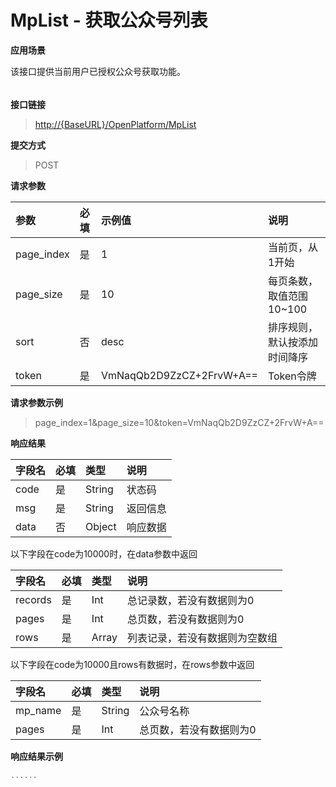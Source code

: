 # MpList - 获取公众号列表

**应用场景**

该接口提供当前用户已授权公众号获取功能。

###### 

**接口链接**

> [http://{BaseURL}/OpenPlatform/MpList](http://{BaseURL}/OpenPlatform/Login)

**提交方式**

> POST

**请求参数**

| 参数 | 必填 | 示例值 | 说明 |
| :--- | :--- | :--- | :--- |
| page\_index | 是 | 1 | 当前页，从1开始 |
| page\_size | 是 | 10 | 每页条数，取值范围10~100 |
| sort | 否 | desc | 排序规则，默认按添加时间降序 |
| token | 是 | VmNaqQb2D9ZzCZ+2FrvW+A== | Token令牌 |

**请求参数示例**

> page\_index=1&page\_size=10&token=VmNaqQb2D9ZzCZ+2FrvW+A==

**响应结果**

| 字段名 | 必填 | 类型 | 说明 |
| :--- | :--- | :--- | :--- |
| code | 是 | String | 状态码 |
| msg | 是 | String | 返回信息 |
| data | 否 | Object | 响应数据 |

以下字段在code为10000时，在data参数中返回

| 字段名 | 必填 | 类型 | 说明 |
| :--- | :--- | :--- | :--- |
| records | 是 | Int | 总记录数，若没有数据则为0 |
| pages | 是 | Int | 总页数，若没有数据则为0 |
| rows | 是 | Array | 列表记录，若没有数据则为空数组 |

以下字段在code为10000且rows有数据时，在rows参数中返回

| 字段名 | 必填 | 类型 | 说明 |
| :--- | :--- | :--- | :--- |
| mp\_name | 是 | String | 公众号名称 |
| pages | 是 | Int | 总页数，若没有数据则为0 |

**响应结果示例**

```js
......
```



